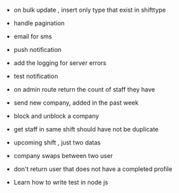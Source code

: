 - on bulk update , insert only type that exist in shifttype
- handle pagination
- email for sms
- push notification
- add the logging for server errors
- test notification

- on admin route return the count of staff they have
- send new company, added in the past week
- block and unblock a company
- get staff in same shift should have not be duplicate
- upcoming shift , just two datas

- company swaps between two user
- don't return user that does not have a completed profile
- Learn how to write test in node js
